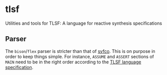 # tlsf
Utilities and tools for TLSF: A language for reactive synthesis specifications

## Parser
The `bison`/`flex` parser is stricter than that of
[syfco](https://github.com/reactive-systems/syfco). This is on purpose in
order to keep things simple. For instance, `ASSUME` and `ASSERT` sections of
`MAIN` need to be in the right order according to the [TLSF language
specification](https://arxiv.org/abs/1604.02284).
